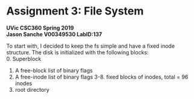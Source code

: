 # **Assignment 3: File System**
**UVic CSC360 Spring 2019**  
**Jason Sanche V00349530 LabID:137**

To start with, I decided to keep the fs simple and have a fixed inode structure. The disk is initialized with the following blocks:  
0. Superblock 
1. A free-block list of binary flags 
2. A free-inode list of binary flags
3-8. fixed blocks of inodes, total = 96 inodes
9. root directory	


